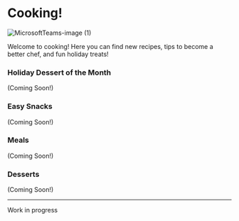 
# Cooking!

![MicrosoftTeams-image (1)](https://user-images.githubusercontent.com/48270916/100936048-67becf00-349d-11eb-8ab5-cca4a34ed21b.png)

Welcome to cooking! Here you can find new recipes, tips to become a better chef, and fun holiday treats!

### Holiday Dessert of the Month

(Coming Soon!)

### Easy Snacks

(Coming Soon!)

### Meals

(Coming Soon!)

### Desserts

(Coming Soon!)

* * *

Work in progress
